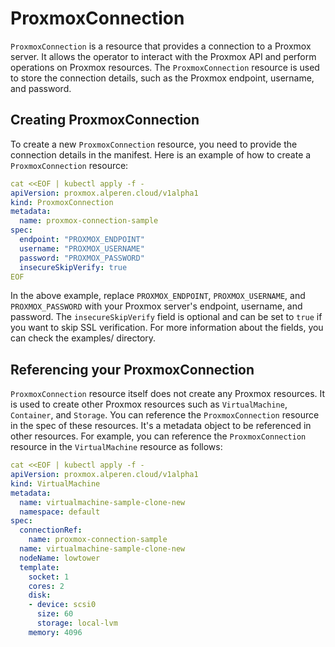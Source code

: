 # ProxmoxConnection

`ProxmoxConnection` is a resource that provides a connection to a Proxmox server. It allows the operator to interact with the Proxmox API and perform operations on Proxmox resources. The `ProxmoxConnection` resource is used to store the connection details, such as the Proxmox endpoint, username, and password.

## Creating ProxmoxConnection

To create a new `ProxmoxConnection` resource, you need to provide the connection details in the manifest. Here is an example of how to create a `ProxmoxConnection` resource:

```yaml
cat <<EOF | kubectl apply -f -
apiVersion: proxmox.alperen.cloud/v1alpha1
kind: ProxmoxConnection
metadata:
  name: proxmox-connection-sample
spec:
  endpoint: "PROXMOX_ENDPOINT"
  username: "PROXMOX_USERNAME"
  password: "PROXMOX_PASSWORD"
  insecureSkipVerify: true
EOF
```

In the above example, replace `PROXMOX_ENDPOINT`, `PROXMOX_USERNAME`, and `PROXMOX_PASSWORD` with your Proxmox server's endpoint, username, and password. The `insecureSkipVerify` field is optional and can be set to `true` if you want to skip SSL verification. For more information about the fields, you can check the examples/ directory.

## Referencing your ProxmoxConnection

`ProxmoxConnection` resource itself does not create any Proxmox resources. It is used to create other Proxmox resources such as `VirtualMachine`, `Container`, and `Storage`. You can reference the `ProxmoxConnection` resource in the spec of these resources. It's a metadata object to be referenced in other resources. For example, you can reference the `ProxmoxConnection` resource in the `VirtualMachine` resource as follows:

```yaml
cat <<EOF | kubectl apply -f -
apiVersion: proxmox.alperen.cloud/v1alpha1
kind: VirtualMachine
metadata:
  name: virtualmachine-sample-clone-new
  namespace: default
spec:
  connectionRef:
    name: proxmox-connection-sample
  name: virtualmachine-sample-clone-new
  nodeName: lowtower
  template:
    socket: 1
    cores: 2
    disk:
    - device: scsi0
      size: 60
      storage: local-lvm
    memory: 4096
```
  

